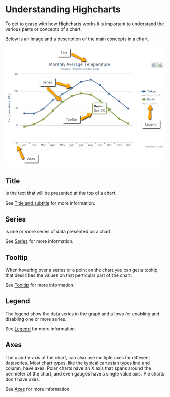 Understanding Highcharts
========================

To get to grasp with how Highcharts works it is important to understand the various parts or concepts of a chart.

Below is an image and a description of the main concepts in a chart.

![understanding_highcharts.png](understanding_highcharts.png)

Title
-----

Is the text that will be presented at the top of a chart.

See [Title and subtitle](/docs/chart-concepts/title-and-subtitle) for more information.

Series
------

Is one or more series of data presented on a chart.

See [Series](/docs/chart-concepts/series) for more information.

Tooltip
-------

When hovering over a series or a point on the chart you can get a tooltip that describes the values on that perticular part of the chart.

See [Tooltip](/docs/chart-concepts/tooltip) for more information.

Legend
------

The legend show the data series in the graph and allows for enabling and disabling one or more series.

See [Legend](/docs/chart-concepts/legend) for more information.

Axes
----

The x and y-axis of the chart, can also use multiple axes for different dataseries. Most chart types, like the typical cartesian types line and column, have axes. Polar charts have an X axis that spans around the perimeter of the chart, and even gauges have a single value axis. Pie charts don't have axes.

See [Axes](/docs/chart-concepts/axes) for more information.